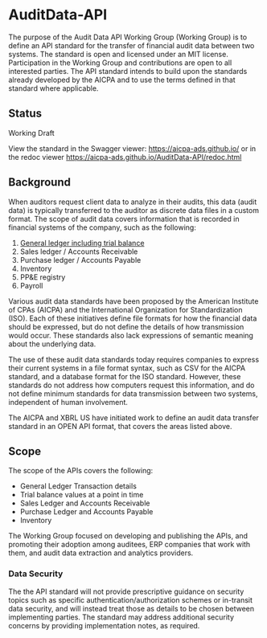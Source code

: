 
# AuditData-API
The purpose of the Audit Data API Working Group (Working Group) is to define an API standard for the transfer of financial audit data between two systems. The standard is open and licensed under an MIT license. Participation in the Working Group and contributions are open to all interested parties. The API standard intends to build upon the standards already developed by the AICPA  and to use the terms defined in that standard where applicable. 

## Status
Working Draft

View the standard in the Swagger viewer:
https://aicpa-ads.github.io/ or in the redoc viewer https://aicpa-ads.github.io/AuditData-API/redoc.html


## Background
When auditors request client data to analyze in their audits, this data (audit data) is typically transferred to the auditor as discrete data files in a custom format. The scope of audit data covers information that is recorded in financial systems of the company, such as the following: 
1. [General ledger including trial balance](https://github.com/xbrlus/AuditData-API/blob/master/GL-Primer.md)
1. Sales ledger / Accounts Receivable
1. Purchase ledger / Accounts Payable
1. Inventory
1. PP&E registry
1. Payroll

Various audit data standards have been proposed by the American Institute of CPAs (AICPA) and the International Organization for Standardization (ISO). Each of these initiatives define file formats for how the financial data should be expressed, but do not define the details of how transmission would occur. These standards also lack expressions of semantic meaning about the underlying data. 

The use of these audit data standards today requires companies to express their current systems in a file format syntax, such as CSV for the AICPA standard, and a database format for the ISO standard. However, these standards do not address how computers request this information, and do not define minimum standards for data transmission between two systems, independent of human involvement. 

The AICPA and XBRL US have initiated work to define an audit data transfer standard in an OPEN API format, that covers the areas listed above.

## Scope
The  scope of the APIs covers the following:
* General Ledger Transaction details 
* Trial balance values at a point in time
* Sales Ledger and Accounts Receivable
* Purchase Ledger and Accounts Payable
* Inventory

The Working Group focused on developing and publishing the APIs, and promoting their adoption among auditees, ERP companies that work with them, and audit data extraction and analytics providers. 

### Data Security
The the API standard will not provide prescriptive guidance on security topics such as specific authentication/authorization schemes or in-transit data security, and will instead treat those as details to be chosen between implementing parties. The standard may address additional security concerns by providing implementation notes, as required.

